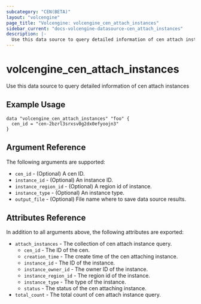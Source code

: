 ```yaml
---
subcategory: "CEN(BETA)"
layout: "volcengine"
page_title: "Volcengine: volcengine_cen_attach_instances"
sidebar_current: "docs-volcengine-datasource-cen_attach_instances"
description: |-
  Use this data source to query detailed information of cen attach instances
---
```

# volcengine_cen_attach_instances
Use this data source to query detailed information of cen attach instances
## Example Usage
```hcl
data "volcengine_cen_attach_instances" "foo" {
  cen_id = "cen-2bzrl3srxsv0g2dx0efyoojn3"
}
```
## Argument Reference
The following arguments are supported:
* `cen_id` - (Optional) A cen ID.
* `instance_id` - (Optional) An instance ID.
* `instance_region_id` - (Optional) A region id of instance.
* `instance_type` - (Optional) An instance type.
* `output_file` - (Optional) File name where to save data source results.

## Attributes Reference
In addition to all arguments above, the following attributes are exported:
* `attach_instances` - The collection of cen attach instance query.
    * `cen_id` - The ID of the cen.
    * `creation_time` - The create time of the cen attaching instance.
    * `instance_id` - The ID of the instance.
    * `instance_owner_id` - The owner ID of the instance.
    * `instance_region_id` - The region id of the instance.
    * `instance_type` - The type of the instance.
    * `status` - The status of the cen attaching instance.
* `total_count` - The total count of cen attach instance query.


